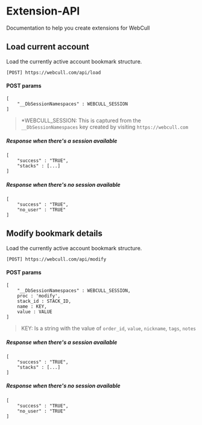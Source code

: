 # Extension-API
Documentation to help you create extensions for WebCull

## Load current account
Load the currently active account bookmark structure.
```
[POST] https://webcull.com/api/load
```
#### POST params
```
[
	"__DbSessionNamespaces" : WEBCULL_SESSION
]
```
> *WEBCULL_SESSION: This is captured from the `__DbSessionNamespaces` key created by visiting `https://webcull.com`

##### Response when there's a session available
```
[
	"success" : "TRUE",
	"stacks" : [...]
]
```

##### Response when there's no session available
```
[
	"success" : "TRUE",
	"no_user" : "TRUE"
]
```

## Modify bookmark details
Load the currently active account bookmark structure.
```
[POST] https://webcull.com/api/modify
```
#### POST params
```
[
	"__DbSessionNamespaces" : WEBCULL_SESSION,
	proc : 'modify',
	stack_id : STACK_ID,
	name : KEY,
	value : VALUE
]
```
> KEY: Is a string with the value of `order_id`, `value`, `nickname`, `tags`, `notes`

##### Response when there's a session available
```
[
	"success" : "TRUE",
	"stacks" : [...]
]
```

##### Response when there's no session available
```
[
	"success" : "TRUE",
	"no_user" : "TRUE"
]
```
